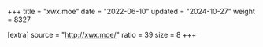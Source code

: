 +++
title = "xwx.moe"
date = "2022-06-10"
updated = "2024-10-27"
weight = 8327

[extra]
source = "http://xwx.moe/"
ratio = 39
size = 8
+++
